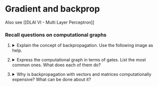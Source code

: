 # Gradient and backprop

Also see [[DLAI VI - Multi Layer Perceptron]]

### Recall questions on computational graphs

1. <details markdown=1><summary markdown="span">Explain the concept of backpropagation. Use the following image as help.</summary>

    \
    ![](grd1.png)
	

</details>

2. <details markdown=1><summary markdown="span"> Express the computational graph in terms of gates. List the most common ones. What does each of them do?</summary>

    \
    Most common:
	![](grd2.png)

	Effective implementation:
	![](grd3.png)

</details>

3. <details markdown=1><summary markdown="span"> Why is backpropagation with vectors and matrices computationally expensive? What can be done about it? </summary>

    \
    Because we would have to compute =="huge" Jacobian matrices== that take up  a lot of memory. 

	![](grd5.png)
    
    By reflecting on which elements influence the final result we can optimise computation by multiplying only the elements that actually affect the gradient.

	![](grd4.png)
   
</details>